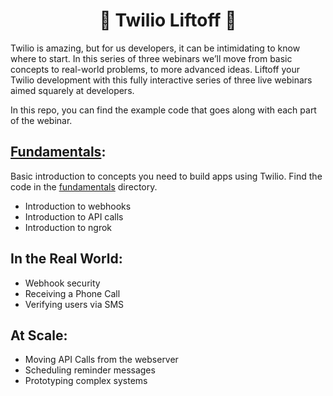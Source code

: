 <h1 align="center">🚀 Twilio Liftoff 🚀</h1>

Twilio is amazing, but for us developers, it can be intimidating to know where to start. In this series of three webinars we’ll move from basic concepts to real-world problems, to more advanced ideas. Liftoff your Twilio development with this fully interactive series of three live webinars aimed squarely at developers.

In this repo, you can find the example code that goes along with each part of the webinar.

## [Fundamentals](https://www.twilio.com/go/liftoff-training-apac-1/):

Basic introduction to concepts you need to build apps using Twilio. Find the code in the [fundamentals](./fundamentals) directory.

* Introduction to webhooks
* Introduction to API calls
* Introduction to ngrok

## In the Real World:

* Webhook security
* Receiving a Phone Call
* Verifying users via SMS

## At Scale:

* Moving API Calls from the webserver
* Scheduling reminder messages
* Prototyping complex systems
